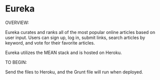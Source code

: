 Eureka 
======

OVERVIEW:

Eureka curates and ranks all of the most popular online articles based on user input. Users can sign up, log in, submit links, search articles by keyword, and vote for their favorite articles. 

Eureka utilizes the MEAN stack and is hosted on Heroku. 

TO BEGIN: 

Send the files to Heroku, and the Grunt file will run when deployed. 


